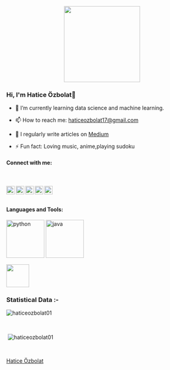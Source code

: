 <p align="center">

  <img src="https://image.myanimelist.net/ui/0YNGMBN7CXMEk-P9BspU4WlXmBe_SGHSnNvwDnnlOFXgoK141ZQMZGqHOwW4COUaA-H7pn7b82XhWJ6H9RN-JR2r3Ga0y_Dm6qoNuOy4HQ_5pyojYSBxN_X8qJc9uVFAVlTXjzR6-iPXyJGc-YQoGztwdaIpDG-mFRbYMwZlW_Q" height="200" />
</p>


### Hi, I'm Hatice Özbolat👋


- 🌱 I’m currently learning data science and machine learning.

- 📫 How to reach me: haticeozbolat17@gmail.com

- 📝 I regularly write articles on  [Medium](medium.com/@haticeozbolat17)

- ⚡ Fun fact: Loving music, anime,playing sudoku

#### Connect with me:
<br> <br>
 <a href="https://twitter.com/Hatice71_03">
  <img align="left" alt="Hatice's Twitter" width="22px" src="https://cdn.jsdelivr.net/npm/simple-icons@v3/icons/twitter.svg" />
</a>
<a href="https://www.linkedin.com/in/hatice-%C3%B6zbolat/">
  <img align="left" alt="Hatice's LinkedIn" width="22px" src="https://cdn.jsdelivr.net/npm/simple-icons@v3/icons/linkedin.svg" />
</a>
<a href="https://github.com/haticeozbolat01">
  <img align="left" alt="Hatice's Github" width="22px" src="https://cdn.jsdelivr.net/npm/simple-icons@v3/icons/github.svg" />
</a>
<a href="https://haticeozbolat17.medium.com/">
  <img align="left" alt="Shreya's Instagram" width="22px" src="https://cdn.jsdelivr.net/npm/simple-icons@v3/icons/medium.svg" />
<a href="https://www.hackerrank.com/haticeozbolat17">
  <img align="left" alt=" Hatice's Hackerrank" width="22px" src="https://cdn.jsdelivr.net/npm/simple-icons@v3/icons/hackerrank.svg" />
</a>
<br><br>


#### Languages and Tools:

[<img src="https://cdn.iconscout.com/icon/free/png-256/python-3521655-2945099.png" alt="python" width="100">](https://docs.python.org/3/library/index.html)
[<img src="https://cdn.iconscout.com/icon/free/png-128/java-2038875-1720088.png" alt="java" width="100">](https://docs.oracle.com/en/java/)
<td align="center" width="50%">
<img height=60px src="https://www.vectorlogo.zone/logos/r-project/r-project-icon.svg"> 


<h3>Statistical Data :-</h3>
<p><img align="center"
    src="https://github-readme-stats.vercel.app/api/top-langs?username=haticeozbolat01&show_icons=true&locale=en&bg_color=0d1117&text_color=ffffff&layout=compact"
    alt="haticeozbolat01" 
    bg_color=#808080/></p>

<br>

<p>&nbsp;<img align="center" src="https://github-readme-stats.vercel.app/api?username=haticeozbolat01&show_icons=true&locale=en&bg_color=0d1117&text_color=ffffff&repo=convoychat"
    alt="haticeozbolat01" /></p>

<br>


      

[Hatice Özbolat](https://github.com/haticeozbolat01)

